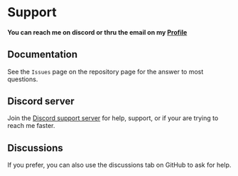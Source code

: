 # Support

#### You can reach me on discord or thru the email on my [Profile](https://github.com/babyico)

## Documentation

See the `Issues` page on the repository page for the answer to most questions.

## Discord server

Join the [Discord support server](https://discord.gg/EXHhWpb5ps) for help, support, or if your are trying to reach me faster.

## Discussions

If you prefer, you can also use the discussions tab on GitHub to ask for help.
